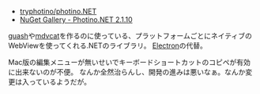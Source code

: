 - [tryphotino/photino.NET](https://github.com/tryphotino/photino.NET)
- [NuGet Gallery - Photino.NET 2.1.10](https://www.nuget.org/packages/Photino.NET/)

[guash](guash)や[mdvcat](mdvcat)を作るのに使っている、プラットフォームごとにネイティブのWebViewを使ってくれる.NETのライブラリ。
[Electron](Electron)の代替。

Mac版の編集メニューが無いせいでキーボードショートカットのコピペが有効に出来ないのが不便。
なんか全然治らんし、開発の進みは悪いなぁ。なんか変更は入っているようだが。